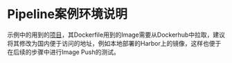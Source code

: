# Pipeline案例环境说明

示例中的用到的[项目](https://gitee.com/mageedu/spring-boot-helloWorld.git)，其Dockerfile用到的Image需要从Dockerhub中拉取，建议将其修改为国内便于访问的地址，例如本地部署的Harbor上的镜像，这样也便于在后续的步骤中进行Image Push的测试。

